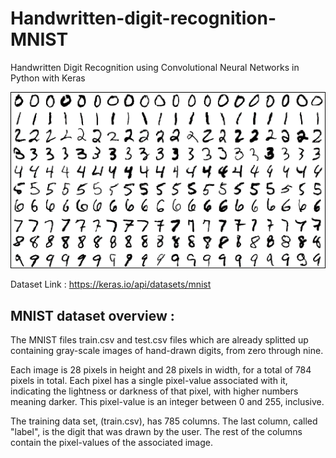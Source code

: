 # Handwritten-digit-recognition-MNIST
Handwritten Digit Recognition using Convolutional Neural Networks in Python with Keras

![alt text](https://github.com/NavyaOberoi/MNIST-Digit-Classification-using-Deep-Learrning/blob/main/src/mnist-sample.png "MNIST")

Dataset Link : https://keras.io/api/datasets/mnist
## MNIST dataset overview :
The MNIST files train.csv and test.csv files which are already splitted up containing gray-scale images of hand-drawn digits, from zero through nine.

Each image is 28 pixels in height and 28 pixels in width, for a total of 784 pixels in total. Each pixel has a single pixel-value associated with it, indicating the lightness or darkness of that pixel, with higher numbers meaning darker. This pixel-value is an integer between 0 and 255, inclusive.

The training data set, (train.csv), has 785 columns. The last column, called "label", is the digit that was drawn by the user. The rest of the columns contain the pixel-values of the associated image.
